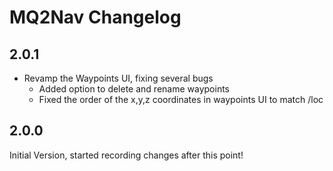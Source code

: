 MQ2Nav Changelog
================


2.0.1
-----
* Revamp the Waypoints UI, fixing several bugs
  * Added option to delete and rename waypoints
  * Fixed the order of the x,y,z coordinates in waypoints UI to match /loc



2.0.0
-----

Initial Version, started recording changes after this point!
